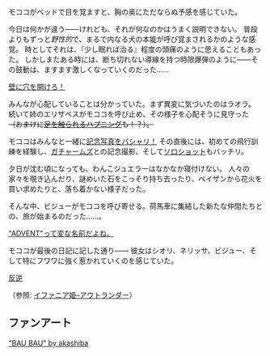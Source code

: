 <!-- title: モココ・アビスガード -->
<!-- status: 生存 -->

モココがベッドで目を覚ますと、胸の奥にただならぬ予感を感じていた。

今日は何かが違う――けれども、それが何なのかはうまく説明できない。
普段よりもずっと*野性的*で、まるで内なる犬の本能が呼び覚まされるかのような感覚。
時としてそれは、『少し眠れば治る』程度の頭痛のように思えることもあった。
しかしまたある時には、断ち切れない導線を持つ時限爆弾のように――その鼓動は、ますます激しくなっていくのだった……

[壁に穴を開けろ！](#embed:https://www.youtube.com/live/-vv8XkRzP_Y?si=eUBNUW75ISWp_TnU&t=581)

みんなが心配していることは分かっていた。まず異変に気づいたのはラオラ。
続いて姉のエリザベスがモココを呼び止め、その様子を心配そうに見守った
~~（おまけに[足を触られるハプニング](https://www.youtube.com/live/-vv8XkRzP_Y?si=iXAkiwtkoJKM9kmh&t=1277)も！？）。~~

モココはみんなと一緒に[記念写真をパシャリ！](https://www.youtube.com/live/-vv8XkRzP_Y?si=2LGw4sR2aKf6GdFD&t=1682)
その直後には、初めての飛行訓練を経験し、[ガチャームズ](https://www.youtube.com/live/-vv8XkRzP_Y?si=3LsvcJs-3dmLcsFd&t=1966)との記念撮影、そして[ソロショット](https://www.youtube.com/live/-vv8XkRzP_Y?si=PoQVz0TTgHhBVXLD&t=2243)もバッチリ。

夕日が沈む頃になっても、わんこジュエラーはなかなか寝付けない。
人々の家々を覗き込んだり、謎めいた石をこっそり持ち去ったり、ペイザンから花火を買い求めたりと、落ち着かない様子だった。

そんな中、ビジューがモココを呼び寄せる。荷馬車に集結した新たな仲間たちとの、旅が始まるのだった……。

["ADVENT"って変な名前だよね。](#embed:https://www.youtube.com/live/-vv8XkRzP_Y?si=OSFAXSDxgbFmkWXF&t=3306)

モココが最後の日記に記した通り――
彼女はシオリ、ネリッサ、ビジュー、そして特にフワワに強く惹かれていくのを感じていた。

[反逆](#embed:https://www.youtube.com/live/-vv8XkRzP_Y?si=yUidUR2ibSFODD9z&t=4533)

（参照: [イファニア姫–アウトランダー](#edge:iphania-outlander)）

## ファンアート

["BAU BAU" by akashiba](https://x.com/akashibag/status/1921577417602154658)